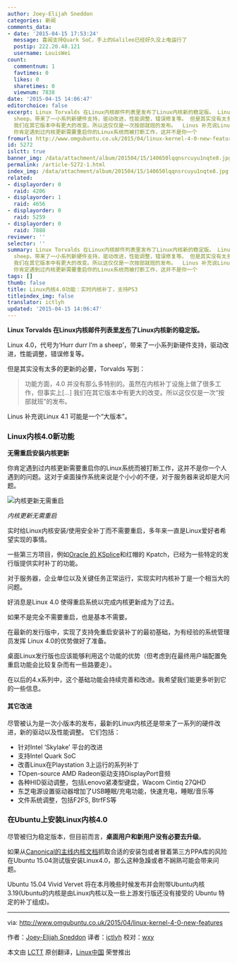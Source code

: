 ```yaml
---
author: Joey-Elijah Sneddon
categories: 新闻
comments_data:
- date: '2015-04-15 17:53:24'
  message: 喜闻支持Quark SoC，手上的Galileo已经好久没上电运行了
  postip: 222.20.48.121
  username: LouisWei
count:
  commentnum: 1
  favtimes: 0
  likes: 0
  sharetimes: 0
  viewnum: 7838
date: '2015-04-15 14:06:47'
editorchoice: false
excerpt: Linux Torvalds 在Linux内核邮件列表里发布了Linux内核新的稳定版。 Linux 4.0，代号为Hurr durr Im a
  sheep，带来了一小系列新硬件支持，驱动改进，性能调整，错误修复等。 但是其实没有太多的更新的必要，Torvalds 写到：  功能方面，4.0 并没有那么多特别的。虽然在内核补丁设施上做了很多工作，但事实上
  我们在其它版本中有更大的改变。所以这仅仅是一次按部就班的发布。  Linus 补充说Linux 4.1 可能是一个大版本。 Linux内核4.0新功能 无需重启安装内核更新
  你肯定遇到过内核更新需要重启你的Linux系统而被打断工作，这并不是你一个
fromurl: http://www.omgubuntu.co.uk/2015/04/linux-kernel-4-0-new-features
id: 5272
islctt: true
banner_img: /data/attachment/album/201504/15/140650lqqnsrcuyu1nqte8.jpg
permalink: /article-5272-1.html
index_img: /data/attachment/album/201504/15/140650lqqnsrcuyu1nqte8.jpg.thumb.jpg
related:
- displayorder: 0
  raid: 4206
- displayorder: 1
  raid: 4656
- displayorder: 0
  raid: 5259
- displayorder: 0
  raid: 7888
reviewer: ''
selector: ''
summary: Linux Torvalds 在Linux内核邮件列表里发布了Linux内核新的稳定版。 Linux 4.0，代号为Hurr durr Im a
  sheep，带来了一小系列新硬件支持，驱动改进，性能调整，错误修复等。 但是其实没有太多的更新的必要，Torvalds 写到：  功能方面，4.0 并没有那么多特别的。虽然在内核补丁设施上做了很多工作，但事实上
  我们在其它版本中有更大的改变。所以这仅仅是一次按部就班的发布。  Linus 补充说Linux 4.1 可能是一个大版本。 Linux内核4.0新功能 无需重启安装内核更新
  你肯定遇到过内核更新需要重启你的Linux系统而被打断工作，这并不是你一个
tags: []
thumb: false
title: Linux内核4.0功能：实时内核补丁，支持PS3
titleindex_img: false
translator: ictlyh
updated: '2015-04-15 14:06:47'
---
```


**Linux Torvalds 在Linux内核邮件列表里[发布](http://linux.cn/article-5259-1.html)了Linux内核新的稳定版。**


Linux 4.0，代号为‘Hurr durr I’m a sheep’，带来了一小系列新硬件支持，驱动改进，性能调整，错误修复等。


但是其实没有太多的更新的必要，Torvalds 写到：



> 
> 功能方面，4.0 并没有那么多特别的。虽然在内核补丁设施上做了很多工作，但事实上[...] 我们在其它版本中有更大的改变。所以这仅仅是一次“按部就班”的发布。
> 
> 
> 


Linus 补充说Linux 4.1 可能是一个“大版本”。


### Linux内核4.0新功能


**无需重启安装内核更新**


你肯定遇到过内核更新需要重启你的Linux系统而被打断工作，这并不是你一个人遇到的问题。这对于桌面操作系统来说是个小小的不便，对于服务器来说却是大问题。


![内核更新无需重启](/data/attachment/album/201504/15/140650lqqnsrcuyu1nqte8.jpg)


*内核更新无需重启*


实时给Linux内核安装/使用安全补丁而不需要重启，多年来一直是Linux爱好者希望实现的事情。


一些第三方项目，例如[Oracle 的 KSplice](http://www.omgubuntu.co.uk/2009/10/how-to-install-kernel-updates-without-rebooting)和红帽的 Kpatch，已经为一些特定的发行版提供实时补丁的功能。


对于服务器，企业单位以及关键任务正常运行，实现实时内核补丁是一个相当大的问题。


好消息是Linux 4.0 使得重启系统以完成内核更新成为了过去。


如果不是完全不需要重启，也是基本不需要。


在最新的发行版中，实现了支持免重启安装补丁的最初基础，为有经验的系统管理员发挥 Linux 4.0的优势做好了准备。


桌面Linux发行版也应该能够利用这个功能的优势（但考虑到在最终用户端配置免重启功能会比较复杂而有一些路要走）。


在以后的4.x系列中，这个基础功能会持续完善和改进。我希望我们能更多听到它的一些信息。


#### 其它改进


尽管被认为是一次小版本的发布，最新的Linux内核还是带来了一系列的硬件改进，新的驱动以及性能调整。 它们包括：


* 针对Intel ‘Skylake’ 平台的改进
* 支持Intel Quark SoC
* 改善Linux在Playstation 3上运行的系列补丁
* TOpen-source AMD Radeon驱动支持DisplayPort音频
* 各种HID驱动调整，包括Lenovo紧凑型键盘，Wacom Cintiq 27QHD
* 东芝电源设置驱动器增加了USB睡眠/充电功能，快速充电，睡眠/音乐等
* 文件系统调整，包括F2FS, BtrfFS等


### 在Ubuntu上安装Linux内核4.0


尽管被归为稳定版本，但目前而言，**桌面用户和新用户没有必要去升级**。


如果从[Canonical的主线内核文档](http://kernel.ubuntu.com/%7Ekernel-ppa/mainline/?C=N;O=D)抓取合适的安装包或者冒着第三方PPA库的风险在Ubuntu 15.04测试版安装Linux4.0，那么这种急躁或者不娴熟可能会带来问题。


Ubuntu 15.04 Vivid Vervet 将在本月晚些时候发布并会附带Ubuntu内核 3.19(Ubuntu的内核是由Linux内核以及一些上游发行版还没有接受的 Ubuntu 特定的补丁组成)。




---


via: <http://www.omgubuntu.co.uk/2015/04/linux-kernel-4-0-new-features>


作者：[Joey-Elijah Sneddon](https://plus.google.com/117485690627814051450/?rel=author) 译者：[ictlyh](https://github.com/ictlyh) 校对：[wxy](https://github.com/wxy)


本文由 [LCTT](https://github.com/LCTT/TranslateProject) 原创翻译，[Linux中国](http://linux.cn/) 荣誉推出